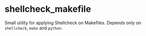 # shellcheck_makefile

Small utility for applying Shellcheck on Makefiles. Depends only on `shellcheck`, `make` and `python`.
